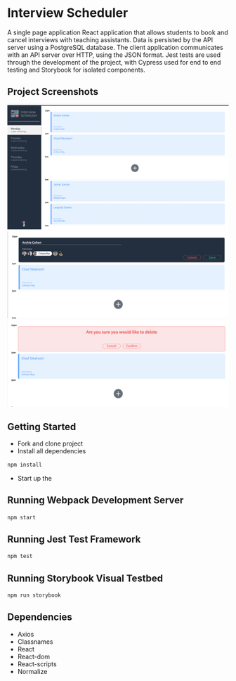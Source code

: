 # Interview Scheduler

A single page application React application that allows students to book and cancel interviews with teaching assistants. Data is persisted by the API server using a PostgreSQL database. The client application communicates with an API server over HTTP, using the JSON format. Jest tests are used through the development of the project, with Cypress used for end to end testing and Storybook for isolated components.

## Project Screenshots

<img src ='https://github.com/emmanueletti/scheduler/blob/master/docs/scheduler%20-%20main.png'>

<img src='https://github.com/emmanueletti/scheduler/blob/master/docs/%20scheduler%20-%20create.png'>

<img src='https://github.com/emmanueletti/scheduler/blob/master/docs/scheduler%20-%20delete.png'>

## Getting Started

- Fork and clone project
- Install all dependencies

```bash
npm install
```

- Start up the

## Running Webpack Development Server

```bash
npm start
```

## Running Jest Test Framework

```bash
npm test
```

## Running Storybook Visual Testbed

```bash
npm run storybook
```

## Dependencies

- Axios
- Classnames
- React
- React-dom
- React-scripts
- Normalize
